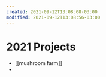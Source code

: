 ```yaml
---
created: 2021-09-12T13:08:08-03:00
modified: 2021-09-12T13:08:56-03:00
---
```


# 2021 Projects


- [[mushroom farm]]
- 
